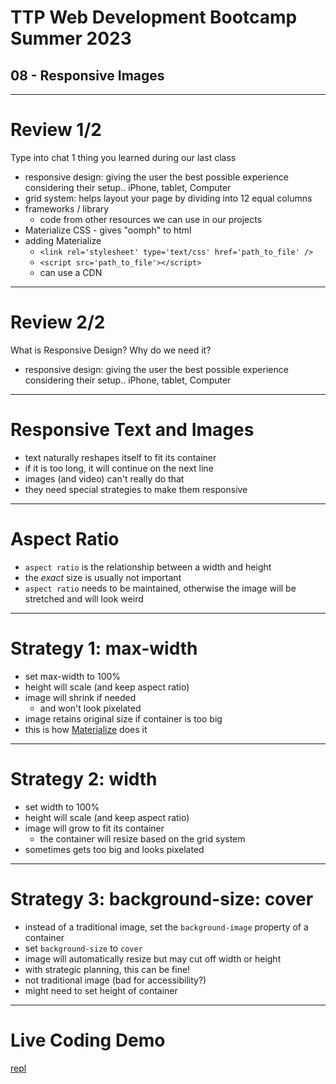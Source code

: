 # TTP Web Development Bootcamp Summer 2023
## 08 - Responsive Images

---

# Review 1/2
Type into chat 1 thing you learned during our last class

- responsive design: giving the user the best possible experience considering their setup.. iPhone, tablet, Computer
- grid system: helps layout your page by dividing into 12 equal columns
- frameworks / library
  - code from other resources we can use in our projects
- Materialize CSS - gives "oomph" to html
- adding Materialize
  - `<link rel='stylesheet' type='text/css' href='path_to_file' />`
  - `<script src='path_to_file'></script>`
  - can use a CDN

---

# Review 2/2

What is Responsive Design? Why do we need it?

- responsive design: giving the user the best possible experience considering their setup.. iPhone, tablet, Computer

---

# Responsive Text and Images

- text naturally reshapes itself to fit its container
- if it is too long, it will continue on the next line
- images (and video) can't really do that
- they need special strategies to make them responsive

---

# Aspect Ratio

- `aspect ratio` is the relationship between a width and height
- the *exact* size is usually not important
- `aspect ratio` needs to be maintained, otherwise the image will be stretched and will look weird

---

# Strategy 1: max-width

- set max-width to 100%
- height will scale (and keep aspect ratio)
- image will shrink if needed
  - and won't look pixelated
- image retains original size if container is too big
- this is how [Materialize](https://materializecss.com/media-css.html) does it

---

# Strategy 2: width

- set width to 100%
- height will scale (and keep aspect ratio)
- image will grow to fit its container
  - the container will resize based on the grid system
- sometimes gets too big and looks pixelated

---

# Strategy 3: background-size: cover

- instead of a traditional image, set the `background-image` property of a container
- set `background-size` to `cover`
- image will automatically resize but may cut off width or height
- with strategic planning, this can be fine!
- not traditional image (bad for accessibility?)
- might need to set height of container

---

# Live Coding Demo
[repl](https://replit.com/@jonchin/2023-06-14-Responsive-Images-Example)
